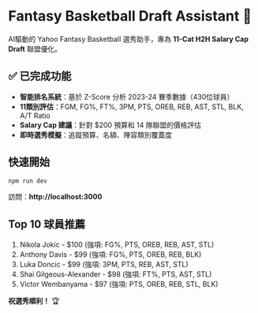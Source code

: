 # Fantasy Basketball Draft Assistant 🏀

AI驅動的 Yahoo Fantasy Basketball 選秀助手，專為 **11-Cat H2H Salary Cap Draft** 聯盟優化。

## ✅ 已完成功能

- **智能排名系統**：基於 Z-Score 分析 2023-24 賽季數據（430位球員）
- **11類別評估**：FGM, FG%, FT%, 3PM, PTS, OREB, REB, AST, STL, BLK, A/T Ratio
- **Salary Cap 建議**：針對 $200 預算和 14 隊聯盟的價格評估
- **即時選秀模擬**：追蹤預算、名額、陣容類別覆蓋度

## 快速開始

```bash
npm run dev
```

訪問：**http://localhost:3000**

## Top 10 球員推薦

1. Nikola Jokic - $100 (強項: FG%, PTS, OREB, REB, AST, STL)
2. Anthony Davis - $99 (強項: FG%, PTS, OREB, REB, BLK)
3. Luka Doncic - $99 (強項: 3PM, PTS, REB, AST, STL)
4. Shai Gilgeous-Alexander - $98 (強項: FT%, PTS, AST, STL)
5. Victor Wembanyama - $97 (強項: PTS, OREB, REB, STL, BLK)

**祝選秀順利！** 🏆
